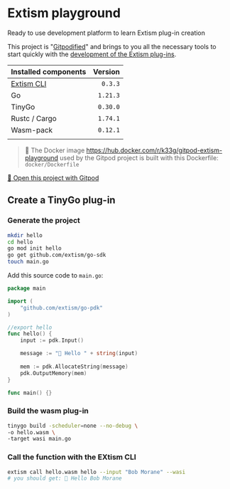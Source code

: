 # Extism playground

Ready to use development platform  to learn Extism plug-in creation

This project is "[Gitpodified](https://www.gitpod.io/)" and brings to you all the necessary tools to start quickly with the [development of the Extism plug-ins](https://extism.org/docs/quickstart/plugin-quickstart).

| Installed components                        | Version  |
| :------------------------------------------ | -------: | 
| [Extism CLI](https://github.com/extism/cli) | `0.3.3`  | 
| Go                                          | `1.21.3` | 
| TinyGo                                      | `0.30.0` | 
| Rustc / Cargo                               | `1.74.1` | 
| Wasm-pack                                   | `0.12.1` | 
|                                             |          | 

> 🐳 The Docker image https://hub.docker.com/r/k33g/gitpod-extism-playground used by the Gitpod project is built with this Dockerfile: `docker/Dockerfile`

[🍊 Open this project with Gitpod](https://gitpod.io/#https://github.com/bots-garden/extism-playground)

## Create a TinyGo plug-in

### Generate the project

```bash
mkdir hello
cd hello
go mod init hello
go get github.com/extism/go-sdk
touch main.go
```

Add this source code to `main.go`:
```go
package main

import (
    "github.com/extism/go-pdk"
)

//export hello
func hello() {
    input := pdk.Input()

    message := "🤗 Hello " + string(input)
    
    mem := pdk.AllocateString(message)
    pdk.OutputMemory(mem)
}

func main() {}
```

### Build the wasm plug-in

```bash
tinygo build -scheduler=none --no-debug \
-o hello.wasm \
-target wasi main.go
```

### Call the function with the EXtism CLI

```bash
extism call hello.wasm hello --input "Bob Morane" --wasi
# you should get: 🤗 Hello Bob Morane
```
